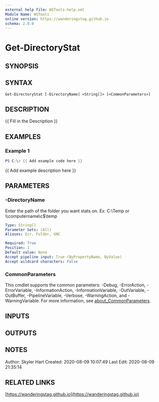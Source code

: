 ```yaml
---
external help file: WSTools-help.xml
Module Name: WSTools
online version: https://wanderingstag.github.io
schema: 2.0.0
---
```


# Get-DirectoryStat

## SYNOPSIS

## SYNTAX

```
Get-DirectoryStat [-DirectoryName] <String[]> [<CommonParameters>]
```

## DESCRIPTION
{{ Fill in the Description }}

## EXAMPLES

### Example 1
```powershell
PS C:\> {{ Add example code here }}
```

{{ Add example description here }}

## PARAMETERS

### -DirectoryName
Enter the path of the folder you want stats on.
Ex: C:\Temp or \\\\computername\c$\temp

```yaml
Type: String[]
Parameter Sets: (All)
Aliases: Dir, Folder, UNC

Required: True
Position: 1
Default value: None
Accept pipeline input: True (ByPropertyName, ByValue)
Accept wildcard characters: False
```

### CommonParameters
This cmdlet supports the common parameters: -Debug, -ErrorAction, -ErrorVariable, -InformationAction, -InformationVariable, -OutVariable, -OutBuffer, -PipelineVariable, -Verbose, -WarningAction, and -WarningVariable. For more information, see [about_CommonParameters](http://go.microsoft.com/fwlink/?LinkID=113216).

## INPUTS

## OUTPUTS

## NOTES
Author: Skyler Hart
Created: 2020-08-09 10:07:49
Last Edit: 2020-08-09 21:35:14

## RELATED LINKS

[https://wanderingstag.github.io](https://wanderingstag.github.io)

